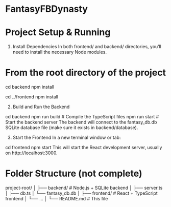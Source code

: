 # FantasyFBDynasty

# Project Setup & Running
1. Install Dependencies
In both frontend/ and backend/ directories, you’ll need to install the necessary Node modules.

# From the root directory of the project

cd backend
npm install

cd ../frontend
npm install

2. Build and Run the Backend

cd backend
npm run build    # Compile the TypeScript files
npm run start    # Start the backend server
The backend will connect to the fantasy_db.db SQLite database file (make sure it exists in backend/database).

3. Start the Frontend
In a new terminal window or tab:

cd frontend
npm start
This will start the React development server, usually on http://localhost:3000.

# Folder Structure (not complete)
project-root/
│
├── backend/       # Node.js + SQLite backend
│   ├── server.ts
│   ├── db.ts
│   └── fantasy_db.db
│
├── frontend/      # React + TypeScript frontend
│   └── ...
│
└── README.md      # This file